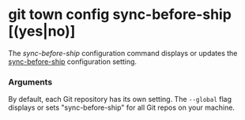 # git town config sync-before-ship [(yes|no)]

The _sync-before-ship_ configuration command displays or updates the
[sync-before-ship](../preferences/sync-before-ship.md) configuration setting.

### Arguments

By default, each Git repository has its own setting. The `--global` flag
displays or sets "sync-before-ship" for all Git repos on your machine.
